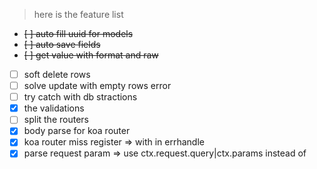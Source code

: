 > here is the feature list

- ~~[ ] auto fill uuid for models~~
- ~~[ ] auto save fields~~
- ~~[ ] get value with format and raw~~
- [ ] soft delete rows
- [ ] solve update with empty rows error
- [ ] try catch with db stractions
- [x] the validations
- [ ] split the routers
- [x] body parse for koa router
- [x] koa router miss register => with in errhandle
- [x] parse request param => use ctx.request.query|ctx.params instead of
